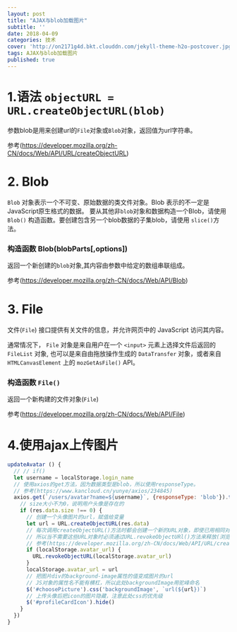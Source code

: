 ```yaml
---
layout: post
title: "AJAX与blob加载图片"
subtitle: ''
date: 2018-04-09
categories: 技术
cover: 'http://on2171g4d.bkt.clouddn.com/jekyll-theme-h2o-postcover.jpg'
tags: AJAX与blob加载图片
published: true
---
```


# 1.语法 `objectURL = URL.createObjectURL(blob)`

参数blob是用来创建url的`File`对象或`Blob`对象，返回值为url字符串。


参考(https://developer.mozilla.org/zh-CN/docs/Web/API/URL/createObjectURL)

# 2. Blob

`Blob` 对象表示一个不可变、原始数据的类文件对象。Blob 表示的不一定是JavaScript原生格式的数据。
要从其他非`blob`对象和数据构造一个Blob，请使用 `Blob()` 构造函数。要创建包含另一个blob数据的子集blob，请使用 `slice()`方法。

### 构造函数 Blob(blobParts[,options])
返回一个新创建的`blob`对象,其内容由参数中给定的数组串联组成。

参考(https://developer.mozilla.org/zh-CN/docs/Web/API/Blob)

# 3. File

文件(`File`) 接口提供有关文件的信息，并允许网页中的 JavaScript 访问其内容。

通常情况下， `File` 对象是来自用户在一个   `<input>` 元素上选择文件后返回的 `FileList` 对象,
也可以是来自由拖放操作生成的 `DataTransfer` 对象，或者来自 `HTMLCanvasElement` 上的 `mozGetAsFile()` API。

### 构造函数 `File()`
返回一个新构建的文件对象(`File`)

参考(https://developer.mozilla.org/zh-CN/docs/Web/API/File)

# 4.使用ajax上传图片

```javascript
updateAvatar () {
  // // if()
  let username = localStorage.login_name
  // 使用axios的get方法，因为数据类型是blob，所以使用responseType。
  // 参考(https://www.kancloud.cn/yunye/axios/234845)
  axios.get(`/users/avatar?name=${username}`, {responseType: 'blob'}).then(res => {
    // size大小不为0，说明用户头像是存在的
    if (res.data.size !== 0) {
      // 创建一个头像图片的url，赋值给变量
      let url = URL.createObjectURL(res.data)
      // 每次调用createObjectURL()方法时都会创建一个新的URL对象，即使已用相同对象作参数创建过
      // 所以当不需要这些URL对象时必须通过URL.revokeObjectURl()方法来释放(浏览器也会在文档退出时自动释放)
      // 参考(https://developer.mozilla.org/zh-CN/docs/Web/API/URL/createObjectURL)
      if (localStorage.avatar_url) {
        URL.revokeObjectURL(localStorage.avatar_url)
      }
      localStorage.avatar_url = url
      // 把图片div的background-image属性的值变成图片的url
      // JS对象的属性名不能有横杠，所以此处backgroundImage用驼峰命名
      $('#choosePicture').css('backgroundImage', `url(${url})`)
      // 上传头像后把icon的图片隐藏，注意此处css的优先级
      $('#profileCardIcon').hide()
    }
  })
}
```
    
